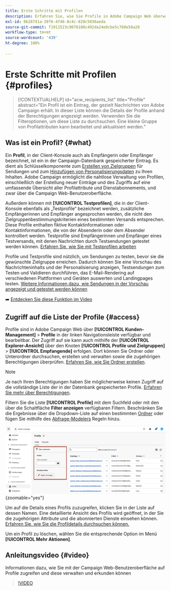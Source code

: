 ```yaml
---
title: Erste Schritte mit Profilen
description: Erfahren Sie, wie Sie Profile in Adobe Campaign Web überwachen und verwalten können.
exl-id: 0b28741a-28f6-4f46-8c4c-820c5036aeda
source-git-commit: f1911523c9076188c492da24e0cbe5c760e58a28
workflow-type: tm+mt
source-wordcount: '439'
ht-degree: 100%

---
```


# Erste Schritte mit Profilen {#profiles}

>[!CONTEXTUALHELP]
>id="acw_recipients_list"
>title="Profile"
>abstract="Ein Profil ist ein Eintrag, der gezielt Nachrichten von Adobe Campaign erhält. In dieser Liste können die Details der Profile anhand der Berechtigungen angezeigt werden. Verwenden Sie die Filteroptionen, um diese Liste zu durchsuchen. Eine kleine Gruppe von Profilattributen kann bearbeitet und aktualisiert werden."

## Was ist ein Profil? {#what}

Ein **Profil**, in der Client-Konsole auch als Empfängerin oder Empfänger bezeichnet, ist ein in der Campaign-Datenbank gespeicherter Eintrag. Es dient als Schlüsselkomponente zum [Erstellen von Zielgruppen](create-audience.md) für Sendungen und zum [Hinzufügen von Personalisierungsdaten](../personalization/personalize.md) zu Ihren Inhalten. Adobe Campaign ermöglicht die nahtlose Verwaltung von Profilen, einschließlich der Erstellung neuer Einträge und des Zugriffs auf eine umfassende Übersicht aller Profilattribute und Dienstabonnements, und zwar über die Campaign Web-Benutzeroberfläche.

Außerdem können mit **[!UICONTROL Testprofilen]**, die in der Client-Konsole ebenfalls als „Testprofile“ bezeichnet werden, zusätzliche Empfängerinnen und Empfänger angesprochen werden, die nicht den Zielgruppenbestimmungskriterien eines bestimmten Versands entsprechen. Diese Profile enthalten fiktive Kontaktinformationen oder Kontaktinformationen, die von der Absenderin oder dem Absender kontrolliert werden. Testprofile sind Empfängerinnen und Empfänger eines Testversands, mit denen Nachrichten durch Testsendungen getestet werden können. [Erfahren Sie, wie Sie mit Testprofilen arbeiten](test-profiles.md)

Profile und Testprofile sind nützlich, um Sendungen zu testen, bevor sie die gewünschte Zielgruppe erreichen. Dadurch können Sie eine Vorschau des Nachrichteninhalts und der Personalisierung anzeigen, Testsendungen zum Testen und Validieren durchführen, das E-Mail-Rendering auf verschiedenen Plattformen und Geräten auswerten und Landingpages testen. [Weitere Informationen dazu, wie Sendungen in der Vorschau angezeigt und getestet werden können](../preview-test/preview-test.md)

➡️ [Entdecken Sie diese Funktion im Video](#video)

## Zugriff auf die Liste der Profile {#access}

Profile sind in Adobe Campaign Web über **[!UICONTROL Kunden-Management]** > **Profile** in der linken Navigationsleiste verfügbar und bearbeitbar. Der Zugriff auf sie kann auch mithilfe der **[!UICONTROL Explorer-Ansicht]** über den Knoten **[!UICONTROL Profile und Zielgruppen]** > **[!UICONTROL Empfangende]** erfolgen. Dort können Sie Ordner oder Unterordner durchsuchen, erstellen und verwalten sowie die zugehörigen Berechtigungen überprüfen. [Erfahren Sie, wie Sie Ordner erstellen](../get-started/permissions.md#folders).

>[!NOTE]
>
>Je nach Ihren Berechtigungen haben Sie möglicherweise keinen Zugriff auf die vollständige Liste der in der Datenbank gespeicherten Profile. [Erfahren Sie mehr über Berechtigungen](../get-started/permissions.md).

Filtern Sie die Liste **[!UICONTROL Profile]** mit dem Suchfeld oder mit den über die Schaltfläche **Filter anzeigen** verfügbaren Filtern. Beschränken Sie die Ergebnisse über die Dropdown-Liste auf einen bestimmten [Ordner](../get-started/permissions.md#folders) oder fügen Sie mithilfe des [Abfrage-Modelers](../query/query-modeler-overview.md) Regeln hinzu.

![In der Liste „Profile“ verfügbare Filter](assets/profiles-list-filters.png){zoomable="yes"}

Um auf die Details eines Profils zuzugreifen, klicken Sie in der Liste auf dessen Namen. Eine detaillierte Ansicht des Profils wird geöffnet, in der Sie die zugehörigen Attribute und die abonnierten Dienste einsehen können. [Erfahren Sie, wie Sie die Profildetails durchsuchen können.](create-profile.md)

Um ein Profil zu löschen, wählen Sie die entsprechende Option im Menü **[!UICONTROL Mehr Aktionen]**.

## Anleitungsvideo {#video}

Informationen dazu, wie Sie mit der Campaign Web-Benutzeroberfläche auf Profile zugreifen und diese verwalten und erkunden können

>[!VIDEO](https://video.tv.adobe.com/v/3448373?quality=12&captions=ger)